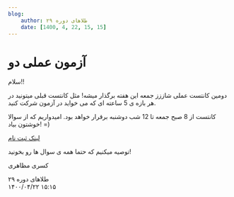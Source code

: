 ```yaml
---
blog:
    author: طلاهای دوره ۲۹
    date: [1400, 4, 22, 15, 15]
---
```

# آزمون عملی دو

<div class="cnt">
<p>سلام!!</p>

<p>دومین کانتست عملی شاززز جمعه این هفته برگذار میشه! مثل کانتست قبلی میتونید در هر بازه ی 5 ساعته ای که می خواید در آزمون شرکت کنید.</p>

<p>کانتست از 8 صبح جمعه تا 12 شب دوشنبه برقرار خواهد بود. امیدواریم که از سوالا خوشتون بیاد! =)</p>

<p><a href="http://188.40.166.162:8000/">لینک ثبت نام</a></p>

<p>توصیه میکنیم که حتما همه ی سوال ها رو بخونید!</p>

<p>کسری مظاهری</p>
</div>

<div class="blog-info">
    <div class="blog-author">طلاهای دوره ۲۹</div>
    <div class="blog-date">۱۴۰۰/۰۴/۲۲ ۱۵:۱۵</div>
</div>

